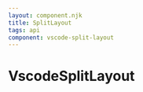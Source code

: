 ```yaml
---
layout: component.njk
title: SplitLayout
tags: api
component: vscode-split-layout
---
```


# VscodeSplitLayout
